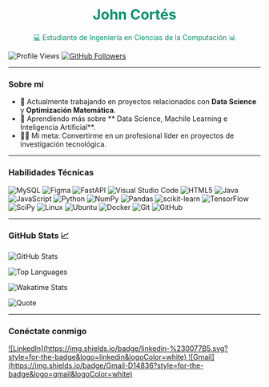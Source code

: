 <h1 align="center" style="color:#07916A;"> John Cortés </h1>
<p align="center" style="color:#07916A;">💻 Estudiante de Ingeniería en Ciencias de la Computación 📊</p>

![Profile Views](https://visitor-badge.glitch.me/badge?page_id=johncortes117.johncortes117)
[![GitHub Followers](https://img.shields.io/github/followers/johncortes117?label=Follow&style=social)](https://github.com/johncortes117)

---

### Sobre mí
- 🔭 Actualmente trabajando en proyectos relacionados con **Data Science** y **Optimización Matemática**.
- 🌱 Aprendiendo más sobre ** Data Science, Machile Learning e Inteligencia Artificial**.
- 👨‍💻 Mi meta: Convertirme en un profesional líder en proyectos de investigación tecnológica.

---

### Habilidades Técnicas

![MySQL](https://img.shields.io/badge/mysql-4479A1.svg?style=for-the-badge&logo=mysql&logoColor=white)
![Figma](https://img.shields.io/badge/figma-%23F24E1E.svg?style=for-the-badge&logo=figma&logoColor=white)
![FastAPI](https://img.shields.io/badge/FastAPI-005571?style=for-the-badge&logo=fastapi)
![Visual Studio Code](https://img.shields.io/badge/Visual%20Studio%20Code-0078d7.svg?style=for-the-badge&logo=visual-studio-code&logoColor=white)
![HTML5](https://img.shields.io/badge/html5-%23E34F26.svg?style=for-the-badge&logo=html5&logoColor=white)
![Java](https://img.shields.io/badge/java-%23ED8B00.svg?style=for-the-badge&logo=openjdk&logoColor=white)
![JavaScript](https://img.shields.io/badge/javascript-%23323330.svg?style=for-the-badge&logo=javascript&logoColor=%23F7DF1E)
![Python](https://img.shields.io/badge/python-3670A0?style=for-the-badge&logo=python&logoColor=ffdd54)
![NumPy](https://img.shields.io/badge/numpy-%23013243.svg?style=for-the-badge&logo=numpy&logoColor=white)
![Pandas](https://img.shields.io/badge/pandas-%23150458.svg?style=for-the-badge&logo=pandas&logoColor=white)
![scikit-learn](https://img.shields.io/badge/scikit--learn-%23F7931E.svg?style=for-the-badge&logo=scikit-learn&logoColor=white)
![TensorFlow](https://img.shields.io/badge/TensorFlow-%23FF6F00.svg?style=for-the-badge&logo=TensorFlow&logoColor=white)
![SciPy](https://img.shields.io/badge/SciPy-%230C55A5.svg?style=for-the-badge&logo=scipy&logoColor=%white)
![Linux](https://img.shields.io/badge/Linux-FCC624?style=for-the-badge&logo=linux&logoColor=black)
![Ubuntu](https://img.shields.io/badge/Ubuntu-E95420?style=for-the-badge&logo=ubuntu&logoColor=white)
![Docker](https://img.shields.io/badge/docker-%230db7ed.svg?style=for-the-badge&logo=docker&logoColor=white)
![Git](https://img.shields.io/badge/git-%23F05033.svg?style=for-the-badge&logo=git&logoColor=white)
![GitHub](https://img.shields.io/badge/github-%23121011.svg?style=for-the-badge&logo=github&logoColor=white)

---

### GitHub Stats 📈

![GitHub Stats](https://github-readme-stats.vercel.app/api?username=johncortes117&show_icons=true&theme=react&bg_color=0a0a0a&title_color=07916A&icon_color=07916A&text_color=ffffff)

![Top Languages](https://github-readme-stats.vercel.app/api/top-langs/?username=johncortes117&layout=compact&theme=react&bg_color=0a0a0a&title_color=07916A&text_color=ffffff)

![Wakatime Stats](https://github-readme-stats.vercel.app/api/wakatime?username=johncortes117&theme=react&bg_color=0a0a0a&title_color=07916A&text_color=ffffff)

![Quote](https://quotes-github-readme.vercel.app/api?type=horizontal&theme=dark)


---

### Conéctate conmigo

<a href="https://www.linkedin.com/in/john-cortes-pozo">
  ![LinkedIn](https://img.shields.io/badge/linkedin-%230077B5.svg?style=for-the-badge&logo=linkedin&logoColor=white)
</a>

<a href="mailto:stevencortespozo@gmail.com">
  ![Gmail](https://img.shields.io/badge/Gmail-D14836?style=for-the-badge&logo=gmail&logoColor=white)
</a>
